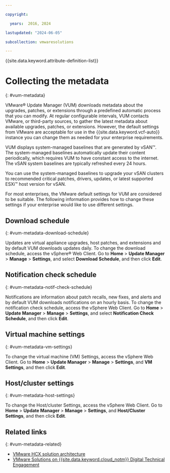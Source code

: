 ```yaml
---

copyright:

  years:  2016, 2024

lastupdated: "2024-06-05"

subcollection: vmwaresolutions

---
```


{{site.data.keyword.attribute-definition-list}}

# Collecting the metadata
{: #vum-metadata}

VMware® Update Manager (VUM) downloads metadata about the upgrades, patches, or extensions through a predefined automatic process that you can modify. At regular configurable intervals, VUM contacts VMware, or third-party sources, to gather the latest metadata about available upgrades, patches, or extensions. However, the default settings from VMware are acceptable for use in the {{site.data.keyword.vcf-auto}} instance you can change them as needed for your enterprise requirements.

VUM displays system-managed baselines that are generated by vSAN™. The system-managed baselines automatically update their content periodically, which requires VUM to have constant access to the internet. The vSAN system baselines are typically refreshed every 24 hours.

You can use the system-managed baselines to upgrade your vSAN clusters to recommended critical patches, drivers, updates, or latest supported ESXi™ host version for vSAN.

For most enterprises, the VMware default settings for VUM are considered to be suitable. The following information provides how to change these settings if your enterprise would like to use different settings.

## Download schedule
{: #vum-metadata-download-schedule}

Updates are virtual appliance upgrades, host patches, and extensions and by default VUM downloads updates daily. To change the download schedule, access the vSphere® Web Client. Go to **Home** > **Update Manager** > **Manage** > **Settings**, and select **Download Schedule**, and then click **Edit**.

## Notification check schedule
{: #vum-metadata-notif-check-schedule}

Notifications are information about patch recalls, new fixes, and alerts and by default VUM downloads notifications on an hourly basis. To change the notification check schedule, access the vSphere Web Client. Go to **Home** > **Update Manager** > **Manage** > **Settings**, and select **Notification Check Schedule**, and then click **Edit**.

## Virtual machine settings
{: #vum-metadata-vm-settings}

To change the virtual machine (VM) Settings, access the vSphere Web Client. Go to **Home** > **Update Manager** > **Manage** > **Settings**, and **VM Settings**, and then click **Edit**.

## Host/cluster settings
{: #vum-metadata-host-settings}

To change the Host/cluster Settings, access the vSphere Web Client. Go to **Home** > **Update Manager** > **Manage** > **Settings**, and **Host/Cluster Settings**, and then click **Edit**.

## Related links
{: #vum-metadata-related}

* [VMware HCX solution architecture](/docs/vmwaresolutions?topic=vmwaresolutions-hcx-archi-intro#hcx-archi-intro)
* [VMware Solutions on {{site.data.keyword.cloud_notm}} Digital Technical Engagement](https://www.ibm.com/products/vmware)
